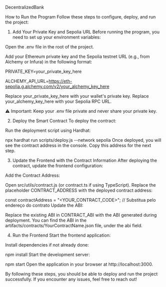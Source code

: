 DecentralizedBank

How to Run the Program
Follow these steps to configure, deploy, and run the project:

1. Add Your Private Key and Sepolia URL
Before running the program, you need to set up your environment variables:

Open the .env file in the root of the project.

Add your Ethereum private key and the Sepolia testnet URL (e.g., from Alchemy or Infura) in the following format:

PRIVATE_KEY=your_private_key_here

ALCHEMY_API_URL=https://eth-sepolia.g.alchemy.com/v2/your_alchemy_key_here

Replace your_private_key_here with your wallet's private key.
Replace your_alchemy_key_here with your Sepolia RPC URL.

⚠️ Important: Keep your .env file private and never share your private key.

2. Deploy the Smart Contract
To deploy the contract:

Run the deployment script using Hardhat:

npx hardhat run scripts/deploy.js --network sepolia
Once deployed, you will see the contract address in the console. Copy this address for the next step.

3. Update the Frontend with the Contract Information
After deploying the contract, update the frontend configuration:

Add the Contract Address:

Open src/utils/contract.js (or contract.ts if using TypeScript).
Replace the placeholder CONTRACT_ADDRESS with the deployed contract address:

const contractAddress = "<YOUR_CONTRACT_CODE>"; // Substitua pelo endereço do contrato
Update the ABI:

Replace the existing ABI in CONTRACT_ABI with the ABI generated during deployment.
You can find the ABI in the artifacts/contracts/YourContractName.json file, under the abi field.

4. Run the Frontend
Start the frontend application:

Install dependencies if not already done:

npm install
Start the development server:

npm start
Open the application in your browser at http://localhost:3000.

By following these steps, you should be able to deploy and run the project successfully. If you encounter any issues, feel free to reach out!

